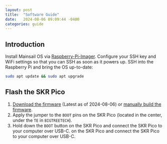 ```yaml
---
layout: post
title:  "Software Guide"
date:   2024-08-06 09:09:44 -0400
categories: guide
---
```


## Introduction

Install Mainsail OS via [Raspberry-Pi-Imager](https://www.raspberrypi.com/software/). Configure your SSH key and WiFi settings so that you can SSH as soon as it powers up.
SSH into the Raspberry Pi and bring the OS up-to-date:

```bash
sudo apt update && sudo apt upgrade
```

## Flash the SKR Pico

1. [Download the firmware](/downloads/klipper.uf2) (Latest as of 2024-08-06) or [manually build the firmware](/manually-build-firmware).
2. Apply the jumper to the `BOOT` pins on the SKR Pico (located in the center, under the `TE` in `BIGTREETECH`).
3. Hold down the `BOOT` button on the SKR Pico and connect the SKR Pico to your computer over USB-C. on the SKR Pico and connect the SKR Pico to your computer over USB-C.